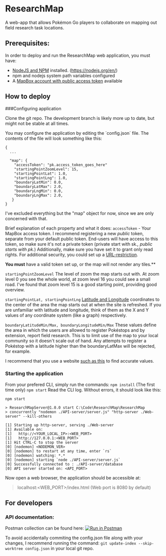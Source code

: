 # ResearchMap
A web-app that allows Pokémon Go players to collaborate on mapping out field research task locations.

## Prerequisites:
In order to deploy and run the ResearchMap web application, you must have:
 - [NodeJS and NPM](https://nodejs.org/en/) installed. (https://nodejs.org/en/)
 - npm and nodejs system path variables configured
 - A [MapBox account with public access token](https://account.mapbox.com/access-tokens/) available

## How to deploy

###Configuring application

Clone the git repo. The development branch is likely more up to date, but might not be stable at all times.

You may configure the application by editing the ´config.json´ file.
The contents of the file will look something like this:
```
{
  ...
  
  "map": {
    "accessToken": "pk.access_token_goes_here"
    "startingPointZoomLevel": 15,
    "startingPointLat": 1.0,
    "startingPointLng": 1.0,
    "boundaryLatMin": 0.0,
    "boundaryLatMax": 2.0,
    "boundaryLngMin": 0.0,
    "boundaryLngMax": 2.0,
   }
}
```

I've excluded everything but the "map" object for now, since we are only concerned with that.

Brief explanation of each property and what it does:
`accessToken` - Your MapBox access token. I recommend registering a new *public* token, separate from your default public token.
End-users will have access to this token, so make sure it's not a private token (private start with sk.*, public starts with pk.*)
Additionally, make sure you have set it to grant only read rights.
For additional security, you could set up a [URL-restriction](https://docs.mapbox.com/help/how-mapbox-works/access-tokens/#using-url-restrictions).

**You must** have a valid token set up, or the map will not render any tiles.**

`startingPointZoomLevel`
The level of zoom the map starts out with.
At zoom level 0 you see the whole world, at zoom level 16 you could see a small road.
I've found that zoom level 15 is a good starting point, providing good overview.

`startingPointLat, startingPointLng`
[Latitude and Longitude](https://www.latlong.net/) coordinates to the center of the area the map starts out at when the site is refreshed.
If you are unfamiliar with latitude and longitude, think of them as the X and Y values of any coordinate system (like a graph) respectively.

`boundaryLatitudeMin/Max, boundaryLongitudeMin/Max`
These values define the area in which the users are allowed to register Pokéstops and by extension, report field research.
This is to limit use of the map to your local community so it doesn't scale out of hand.
Any attempts to register a Pokéstop with a latitude higher than the boundaryLatMax will be rejected, for example.

I recommend that you use a website [such as this](https://www.latlong.net/) to find accurate values.

### Starting the application

From your prefered CLI, simply run the commands:
`npm install` (The first time only)
`npm start`
Read the CLI log. Without errors, it should look like this:
```
npm start

> ResearchMapServer@1.0.0 start C:\Code\ResearchMap\ResearchMap
> concurrently "nodemon ./API-server/server.js" "http-server ./Web-server" --kill-others

[1] Starting up http-server, serving ./Web-server
[1] Available on:
[1]   http://<YOUR_LOCAL_IP>:<WEB_PORT>
[1]   http://127.0.0.1:<WEB_PORT>
[1] Hit CTRL-C to stop the server
[0] [nodemon] <NODEMON_VER>
[0] [nodemon] to restart at any time, enter `rs`
[0] [nodemon] watching: *.*
[0] [nodemon] starting `node ./API-server/server.js`
[0] Successfully connected to : ./API-server/database
[0] API server started on: <API_PORT>
```

Now open a web browser, the application should be accessible at:
>localhost:<WEB_PORT>/index.html
(Web port is 8080 by default)

## For developers

### API documentation:
Postman collection can be found here:
[![Run in Postman](https://run.pstmn.io/button.svg)](https://app.getpostman.com/run-collection/d7d309a9f5c17da5edc0)

To avoid accidentally commiting the config.json file along with your changes, I recommend running the command:
`git update-index --skip-worktree config.json` in your local git repo.
